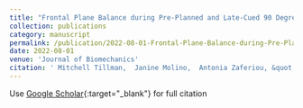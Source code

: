 ```yaml
---
title: "Frontal Plane Balance during Pre-Planned and Late-Cued 90 Degree Turns While Walking"
collection: publications
category: manuscript
permalink: /publication/2022-08-01-Frontal-Plane-Balance-during-Pre-Planned-and-Late-Cued-90-Degree-Turns-While-Walking
date: 2022-08-01
venue: 'Journal of Biomechanics'
citation: ' Mitchell Tillman,  Janine Molino,  Antonia Zaferiou, &quot;Frontal Plane Balance during Pre-Planned and Late-Cued 90 Degree Turns While Walking.&quot; Journal of Biomechanics, 2022.'
---
```

Use [Google Scholar](https://scholar.google.com/scholar?q=Frontal+Plane+Balance+during+Pre+Planned+and+Late+Cued+90+Degree+Turns+While+Walking){:target="_blank"} for full citation